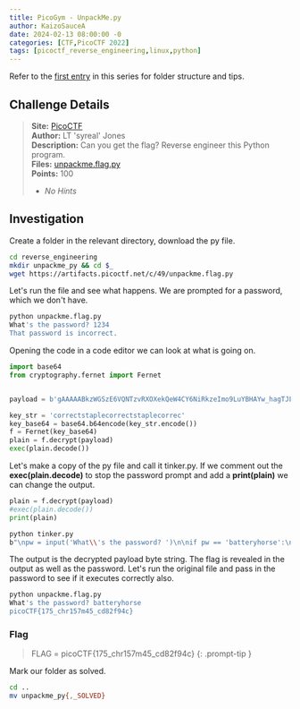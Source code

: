 ```yaml
---
title: PicoGym - UnpackMe.py
author: KaizoSauceA
date: 2024-02-13 08:00:00 -0
categories: [CTF,PicoCTF 2022]
tags: [picoctf_reverse_engineering,linux,python]
---
```


Refer to the [first entry](../picoctf2021-obedient_cat) in this series for folder structure and tips.

## Challenge Details

> **Site:** [PicoCTF](https://play.picoctf.org/)  
> **Author:** LT 'syreal' Jones  
> **Description:** Can you get the flag? Reverse engineer this Python program.   
> **Files:** [unpackme.flag.py](https://artifacts.picoctf.net/c/49/unpackme.flag.py)  
> **Points:** 100  
> * *No Hints*  

## Investigation

Create a folder in the relevant directory, download the py file.

```bash
cd reverse_engineering
mkdir unpackme_py && cd $_
wget https://artifacts.picoctf.net/c/49/unpackme.flag.py
```

Let's run the file and see what happens. We are prompted for a password, which we don't have.

```bash
python unpackme.flag.py 
What's the password? 1234
That password is incorrect.
```

Opening the code in a code editor we can look at what is going on.

```python
import base64
from cryptography.fernet import Fernet


payload = b'gAAAAABkzWGSzE6VQNTzvRXOXekQeW4CY6NiRkzeImo9LuYBHAYw_hagTJLJL0c-kmNsjY33IUbU2IWlqxA3Fpp9S7RxNkiwMDZgLmRlI9-lGAEW-_i72RSDvylNR3QkpJW2JxubjLUC5VwoVgH62wxDuYu1rRD5KadwTADdABqsx2MkY6fKNTMCYY09Se6yjtRBftfTJUL-LKz2bwgXNd6O-WpbfXEMvCv3gNQ7sW4pgUnb-gDVZvrLNrug_1YFaIe3yKr0Awo0HIN3XMdZYpSE1c9P4G0sMQ=='

key_str = 'correctstaplecorrectstaplecorrec'
key_base64 = base64.b64encode(key_str.encode())
f = Fernet(key_base64)
plain = f.decrypt(payload)
exec(plain.decode())
```

Let's make a copy of the py file and call it tinker.py. If we comment out the **exec(plain.decode)** to stop the password prompt and add a **print(plain)** we can change the output.

```python
plain = f.decrypt(payload)
#exec(plain.decode())
print(plain)
```

```bash
python tinker.py       
b"\npw = input('What\\'s the password? ')\n\nif pw == 'batteryhorse':\n  print('picoCTF{175_chr157m45_cd82f94c}')\nelse:\n  print('That password is incorrect.')\n\n"
```

The output is the decrypted payload byte string. The flag is revealed in the output as well as the password. Let's run the original file and pass in the password to see if it executes correctly also.

```bash
python unpackme.flag.py
What's the password? batteryhorse
picoCTF{175_chr157m45_cd82f94c}
```

### Flag

> FLAG = picoCTF{175_chr157m45_cd82f94c}
{: .prompt-tip }

Mark our folder as solved.

```bash
cd ..
mv unpackme_py{,_SOLVED}
```